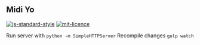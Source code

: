 ## Midi Yo

[![js-standard-style](https://img.shields.io/badge/code%20style-standard-brightgreen.svg)](http://standardjs.com/)
[![mit-licence](http://img.shields.io/:license-mit-blue.svg)](http://opensource.org/licenses/MIT)

Run server with `python -m SimpleHTTPServer`
Recompile changes `gulp watch`
